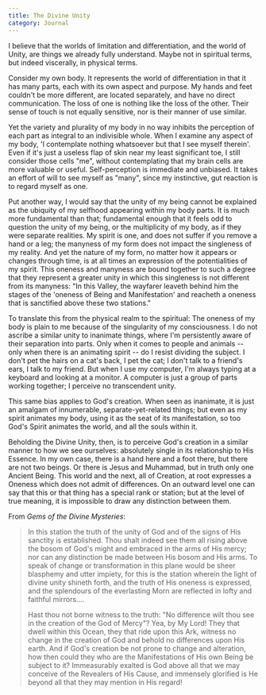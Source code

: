 ```yaml
---
title: The Divine Unity
category: Journal
---
```


I believe that the worlds of limitation and differentiation, and the world
of Unity, are things we already fully understand.  Maybe not in spiritual
terms, but indeed viscerally, in physical terms.

Consider my own body.  It represents the world of differentiation in that it
has many parts, each with its own aspect and purpose.  My hands and feet
couldn't be more different, are located separately, and have no direct
communication.  The loss of one is nothing like the loss of the other.
Their sense of touch is not equally sensitive, nor is their manner of use
similar.

Yet the variety and plurality of my body in no way inhibits the perception
of each part as integral to an indivisible whole.  When I examine any aspect
of my body, 'I contemplate nothing whatsoever but that I see myself
therein'.  Even if it's just a useless flap of skin near my least
significant toe, I still consider those cells "me", without contemplating
that my brain cells are more valuable or useful.  Self-perception is
immediate and unbiased.  It takes an effort of will to see myself as "many",
since my instinctive, gut reaction is to regard myself as one.

Put another way, I would say that the unity of my being cannot be explained
as the ubiquity of my selfhood appearing within my body parts.  It is much
more fundamental than that; fundamental enough that it feels odd to question
the unity of my being, or the multiplicity of my body, as if they were
separate realities.  My spirit is one, and does not suffer if you remove a
hand or a leg; the manyness of my form does not impact the singleness of my
reality.  And yet the nature of my form, no matter how it appears or changes
through time, is at all times an expression of the potentialities of my
spirit.  This oneness and manyness are bound together to such a degree that
they represent a greater unity in which this singleness is not different
from its manyness: "In this Valley, the wayfarer leaveth behind him the
stages of the 'oneness of Being and Manifestation' and reacheth a oneness
that is sanctified above these two stations."

To translate this from the physical realm to the spiritual: The oneness of
my body is plain to me because of the singularity of my consciousness.  I do
not ascribe a similar unity to inanimate things, where I'm persistently
aware of their separation into parts.  Only when it comes to people and
animals -- only when there is an animating spirit -- do I resist dividing
the subject.  I don't pet the hairs on a cat's back, I pet the cat; I don't
talk to a friend's ears, I talk to my friend.  But when I use my computer,
I'm always typing at a keyboard and looking at a monitor.  A computer is
just a group of parts working together; I perceive no transcendent unity.

This same bias applies to God's creation.  When seen as inanimate, it is
just an amalgam of innumerable, separate-yet-related things; but even as my
spirit animates my body, using it as the seat of its manifestation, so too
God's Spirit animates the world, and all the souls within it.

Beholding the Divine Unity, then, is to perceive God's creation in a similar
manner to how we see ourselves: absolutely single in its relationship to His
Essence.  In my own case, there is a hand here and a foot there, but there
are not two beings.  Or there is Jesus and Muhammad, but in truth only one
Ancient Being.  This world and the next, all of Creation, at root expresses
a Oneness which does not admit of differences.  On an outward level one can
say that this or that thing has a special rank or station; but at the level
of true meaning, it is impossible to draw any distinction between them.

From *Gems of the Divine Mysteries*:

> In this station the truth of the unity of God and of the signs of His
> sanctity is established.  Thou shalt indeed see them all rising above the
> bosom of God's might and embraced in the arms of His mercy; nor can any
> distinction be made between His bosom and His arms.  To speak of change or
> transformation in this plane would be sheer blasphemy and utter impiety,
> for this is the station wherein the light of divine unity shineth forth,
> and the truth of His oneness is expressed, and the splendours of the
> everlasting Morn are reflected in lofty and faithful mirrors....
>
> Hast thou not borne witness to the truth: "No difference wilt thou see in
> the creation of the God of Mercy"?  Yea, by My Lord!  They that dwell
> within this Ocean, they that ride upon this Ark, witness no change in the
> creation of God and behold no differences upon His earth.  And if God's
> creation be not prone to change and alteration, how then could they who
> are the Manifestations of His own Being be subject to it?  Immeasurably
> exalted is God above all that we may conceive of the Revealers of His
> Cause, and immensely glorified is He beyond all that they may mention in
> His regard!

